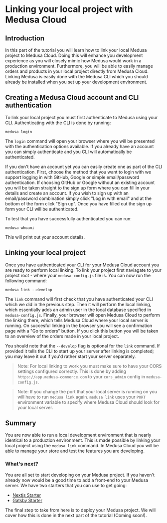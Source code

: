 # Linking your local project with Medusa Cloud

## Introduction
In this part of the tutorial you will learn how to link your local Medusa project to Medusa Cloud. Doing this will enhance you development experience as you will closely mimic how Medusa would work in a production environment. Furthermore, you will be able to easily manage orders and products in your local project directly from Medusa Cloud. Linking Medusa is easily done with the Medusa CLI which you should already be installed when you set up your development environment.

## Creating a Medusa Cloud account and CLI authentication
To link your local project you must first authenticate to Medusa using your CLI. Authenticating with the CLI is done by running:
```shell
medusa login
```
The `login` command will open your browser where you will be presented with the authentication options available. If you already have an account you can simply authenticate and you CLI will automatically be authenticated.

If you don't have an account yet you can easily create one as part of the CLI authentication. First, choose the method that you want to login with we support logging in with GitHub, Google or simple email/password authentication. If choosing GitHub or Google without an existing account you will be taken straight to the sign up form where you can fill in your details and create an account. If you wish to sign up with an email/password combination simply click "Log in with email" and at the bottom of the form click "Sign up". Once you have filled out the sign up form your CLI will be authenticated.

To test that you have successfully authenticated you can run:
```shell
medusa whoami
```
This will print out your account details.

## Linking your local project
Once you have authenticated your CLI for your Medusa Cloud account you are ready to perform local linking. To link your project first naviagate to your project root - where your `medusa-config.js` file is. You can now run the following command:
```shell
medusa link --develop
```
The `link` command will first check that you have authenticated your CLI which we did in the previous step. Then it will perform the local linking, which essentially adds an admin user in the local database specified in `medusa-config.js`. Finally, your browser will open Medusa Cloud to perform the linking there, which tells Medusa Cloud where your local server is running. On succesful linking in the browser you will see a confirmation page with a "Go to orders" button. If you click this button you will be taken to an overview of the orders made in your local project.

You should note that the `--develop` flag is optional for the `link` command. If provided it tells the CLI to start up your server after linking is completed; you may leave it out if you'd rather start your server separately. 

> Note: For local linking to work you must make sure to have your CORS settings configured correctly. This is done by adding `https://app.medusa-commerce.com` to your `cors_admin` config in `medusa-config.js`.

> Note: If you change the port that your local server is running on you will have to run `medusa link` again. `medusa link` uses your `PORT` environment variable to specify where Medusa Cloud should look for your local server.

## Summary
You are now able to run a local development environment that is nearly identical to a production environment. This is made possible by linking your local project using the `medusa link` command. In Medusa Cloud you will be able to manage your store and test the features you are developing.

### What's next?
You are all set to start developing on your Medusa project. If you haven't already now would be a good time to add a front-end to your Medusa server. We have two starters that you can use to get going:
- [Nextjs Starter](https://github.com/medusajs/nextjs-starter-medusa)
- [Gatsby Starter](https://github.com/medusajs/gatsby-starter-medusa)

The final step to take from here is to deploy your Medusa project. We will cover how this is done in the next part of the tutorial (Coming soon!).
